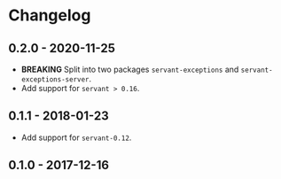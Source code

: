 # Changelog

## 0.2.0 - 2020-11-25

 * **BREAKING** Split into two packages `servant-exceptions` and
   `servant-exceptions-server`.
 * Add support for `servant > 0.16`.

## 0.1.1 - 2018-01-23

 * Add support for `servant-0.12`.

## 0.1.0 - 2017-12-16
